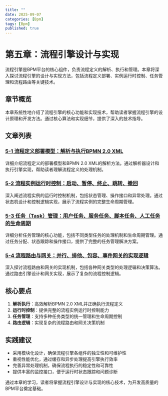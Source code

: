 ```yaml
---
title: ""
date: 2025-09-07
categories: [Bpm]
tags: [Bpm]
published: true
---
```

# 第五章：流程引擎设计与实现

流程引擎是BPM平台的核心组件，负责流程定义的解析、执行和管理。本章将深入探讨流程引擎的设计与实现方法，包括流程定义部署、实例运行时控制、任务管理和流程路由等关键技术。

## 章节概览

本章系统性地介绍了流程引擎的核心功能和实现技术，帮助读者掌握流程引擎的设计原理和开发方法。通过核心算法和实现细节，提供了深入的技术指导。

## 文章列表

### [5-1 流程定义部署模型：解析与执行BPMN 2.0 XML](1-5-1-process-definition-deployment-model.md)
详细介绍流程定义的部署模型和BPMN 2.0 XML的解析方法。通过解析器设计和执行引擎实现，帮助读者理解流程定义的处理机制。

### [5-2 流程实例运行时控制：启动、暂停、终止、跳转、撤回](1-5-2-process-instance-runtime-control.md)
深入阐述流程实例的运行时控制机制，包括状态管理、操作接口和异常处理。通过状态机设计和控制逻辑实现，展示了流程实例的完整生命周期管理。

### [5-3 任务（Task）管理：用户任务、服务任务、脚本任务、人工任务的生命周期](1-5-3-task-management.md)
详细分析任务管理的核心功能，包括不同类型任务的处理机制和生命周期管理。通过任务分配、状态跟踪和操作接口，提供了完整的任务管理解决方案。

### [5-4 流程路由与网关：并行、排他、包容、事件网关的实现逻辑](1-5-4-process-routing-gateway.md)
深入探讨流程路由和网关的实现机制，包括各种网关类型的处理逻辑和决策算法。通过路由引擎设计和网关实现，展示了复杂的流程控制逻辑。

## 核心要点

1. **解析执行**：高效解析BPMN 2.0 XML并正确执行流程定义
2. **运行时控制**：提供完整的流程实例运行时控制能力
3. **任务管理**：支持多种任务类型的统一管理和生命周期控制
4. **路由逻辑**：实现复杂的流程路由和网关决策机制

## 实践建议

- 采用模块化设计，确保流程引擎各组件的独立性和可维护性
- 重视性能优化，通过缓存和异步处理提高引擎执行效率
- 完善异常处理机制，确保流程执行的稳定性和可靠性
- 提供丰富的监控接口，便于运行时状态跟踪和问题诊断

通过本章的学习，读者将掌握流程引擎设计与实现的核心技术，为开发高质量的BPM平台奠定基础。